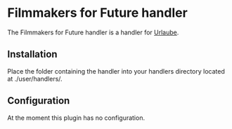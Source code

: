# Filmmakers for Future handler
The Filmmakers for Future handler is a handler for [Urlaube](https://github.com/urlaube/urlaube).

## Installation
Place the folder containing the handler into your handlers directory located at ./user/handlers/.

## Configuration
At the moment this plugin has no configuration.
